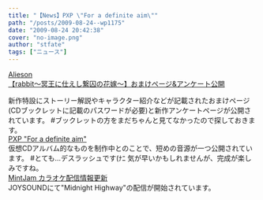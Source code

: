 ```yaml
---
title: "【News】PXP \"For a definite aim\""
path: "/posts/2009-08-24--wp1175"
date: "2009-08-24 20:42:38"
cover: "no-image.png"
author: "stfate"
tags: ["ニュース"]
---
```


<style type="text/css">
<!--
p {white-space: pre-wrap};
-->
</style>

<a  href="http://www.alieson.net/html/" target="_blank">Alieson 【rabbit～冥王に仕えし繋囚の花嫁～】おまけページ&アンケート公開</a>
<div >新作特設にストーリー解説やキャラクター紹介などが記載されたおまけページ
(CDブックレットに記載のパスワードが必要)と新作アンケートページが公開されています。
#ブックレットの方をまだちゃんと見てなかったので探しておきます。</div>
<a  href="http://blog.livedoor.jp/pxp/" target="_blank">PXP "For a definite aim"</a>
<div >仮想CDアルバム的なものを制作中とのことで、短めの音源が一つ公開されています。
#とても…デスラッシュです(ﾅﾆ
気が早いかもしれませんが、完成が楽しみですね。</div>
<a  href="http://www.mintjam.net/mj/index.html" target="_blank">MintJam カラオケ配信情報更新</a>
<div >JOYSOUNDにて"Midnight Highway"の配信が開始されています。</div>
